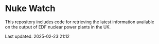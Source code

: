 # Nuke Watch

This repository includes code for retrieving the latest information available on the output of EDF nuclear power plants in the UK.

Last updated: 2025-02-23 21:12